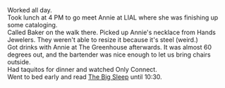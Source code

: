 Worked all day.  
Took lunch at 4 PM to go meet Annie at LIAL where she was finishing up some cataloging.  
Called Baker on the walk there.
Picked up Annie's necklace from Hands Jewelers. They weren't able to resize it because it's steel (weird.)  
Got drinks with Annie at The Greenhouse afterwards. It was almost 60 degrees out, and the bartender was nice enough to let us bring chairs outside.  
Had taquitos for dinner and watched Only Connect.  
Went to bed early and read [The Big Sleep](https://en.wikipedia.org/wiki/The_Big_Sleep) until 10:30.  
